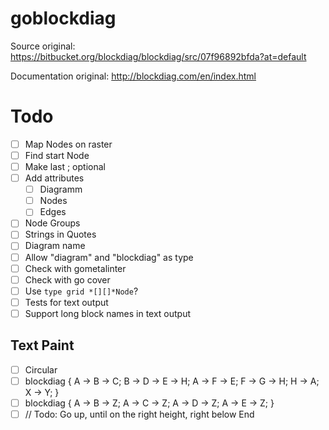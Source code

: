 # goblockdiag

Source original:
https://bitbucket.org/blockdiag/blockdiag/src/07f96892bfda?at=default

Documentation original:
http://blockdiag.com/en/index.html

# Todo

- [ ] Map Nodes on raster
- [ ] Find start Node
- [ ] Make last ; optional
- [ ] Add attributes
  - [ ] Diagramm
  - [ ] Nodes
  - [ ] Edges
- [ ] Node Groups
- [ ] Strings in Quotes
- [ ] Diagram name
- [ ] Allow "diagram" and "blockdiag" as type
- [ ] Check with gometalinter
- [ ] Check with go cover
- [ ] Use `type grid *[][]*Node`?
- [ ] Tests for text output
- [ ] Support long block names in text output

## Text Paint

- [ ] Circular
- [ ] blockdiag {
			A -> B -> C;
			B -> D -> E -> H;
			A -> F -> E;
			F -> G -> H;
			H -> A;
			X -> Y;
		}
- [ ] blockdiag {
A -> B -> Z;
A -> C -> Z;
A -> D -> Z;
A -> E -> Z;
}
- [ ] // Todo: Go up, until on the right height, right below End